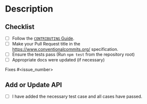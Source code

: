 # Description

<!-- Thanks for opening a Pull Request, Describe Your PR Here -->



## Checklist

<!-- Before submitting your PR, there are a few things you can do to make sure it goes smoothly: -->

- [ ] Follow the [`CONTRIBUTING` Guide](https://github.com/THUDM/z-ai-sdk-typescript/blob/main/CONTRIBUTING.md).
- [ ] Make your Pull Request title in the <https://www.conventionalcommits.org/> specification.
- [ ] Ensure the tests pass (Run `npm test` from the repository root)
- [ ] Appropriate docs were updated (if necessary)

Fixes #<issue_number> 

## Add or Update API

- [ ] I have added the necessary test case and all cases have passed.
